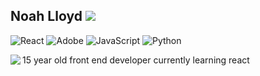 Noah Lloyd ![](https://komarev.com/ghpvc/?username=NoahLloyd) 
---
<img alt="React" src="https://img.shields.io/badge/react-%2320232a.svg?style=for-the-badge&logo=react&logoColor=%2361DAFB"/> <img alt="Adobe" src="https://img.shields.io/badge/adobe-%23FF0000.svg?style=for-the-badge&logo=adobe&logoColor=white"/> <img alt="JavaScript" src="https://img.shields.io/badge/javascript-%23323330.svg?style=for-the-badge&logo=javascript&logoColor=%23F7DF1E"/> <img alt="Python" src="https://img.shields.io/badge/python-%2314354C.svg?style=for-the-badge&logo=python&logoColor=white"/>

15 year old front end developer currently learning react 
<img align="left" src="https://github-readme-stats.vercel.app/api?username=NoahLloyd&show_icons=true&count_private=true&include_all_commits=true&hide_border?true" />
